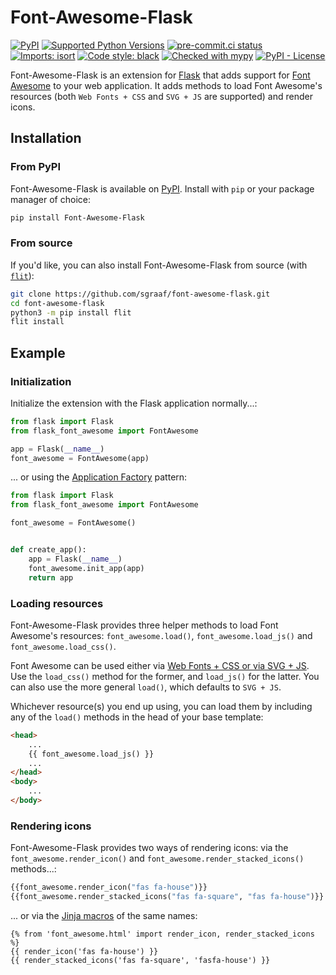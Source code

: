 <!-- start docs-include-index -->

# Font-Awesome-Flask

[![PyPI](https://img.shields.io/pypi/v/Font-Awesome-Flask)](https://img.shields.io/pypi/v/Font-Awesome-Flask)
[![Supported Python Versions](https://img.shields.io/pypi/pyversions/Font-Awesome-Flask)](https://pypi.org/project/Font-Awesome-Flask/)
[![pre-commit.ci status](https://results.pre-commit.ci/badge/github/sgraaf/font-awesome-flask/main.svg)](https://results.pre-commit.ci/latest/github/sgraaf/font-awesome-flask/main)
[![Imports: isort](https://img.shields.io/badge/%20imports-isort-%231674b1?style=flat&labelColor=ef8336)](https://pycqa.github.io/isort/)
[![Code style: black](https://img.shields.io/badge/code%20style-black-000000.svg)](https://github.com/psf/black)
[![Checked with mypy](http://www.mypy-lang.org/static/mypy_badge.svg)](http://mypy-lang.org/)
[![PyPI - License](https://img.shields.io/pypi/l/Font-Awesome-Flask)](https://img.shields.io/pypi/l/Font-Awesome-Flask)

Font-Awesome-Flask is an extension for [Flask](https://flask.palletsprojects.com/en/latest/) that adds support for [Font Awesome](https://fontawesome.com/) to your web application. It adds methods to load Font Awesome's resources (both `Web Fonts + CSS` and `SVG + JS` are supported) and render icons.

<!-- end docs-include-index -->

## Installation

<!-- start docs-include-installation -->

### From PyPI

Font-Awesome-Flask is available on [PyPI](https://pypi.org/project/Font-Awesome-Flask/). Install with `pip` or your package manager of choice:

```bash
pip install Font-Awesome-Flask
```

### From source

If you'd like, you can also install Font-Awesome-Flask from source (with [`flit`](https://flit.readthedocs.io/en/latest/)):

```bash
git clone https://github.com/sgraaf/font-awesome-flask.git
cd font-awesome-flask
python3 -m pip install flit
flit install
```

<!-- end docs-include-installation -->

## Example

### Initialization

<!-- start docs-include-initialization -->

Initialize the extension with the Flask application normally...:

```python
from flask import Flask
from flask_font_awesome import FontAwesome

app = Flask(__name__)
font_awesome = FontAwesome(app)
```

... or using the [Application Factory](https://flask.palletsprojects.com/en/2.1.x/patterns/appfactories/) pattern:

```python
from flask import Flask
from flask_font_awesome import FontAwesome

font_awesome = FontAwesome()


def create_app():
    app = Flask(__name__)
    font_awesome.init_app(app)
    return app
```

<!-- end docs-include-initialization -->

### Loading resources

Font-Awesome-Flask provides three helper methods to load Font Awesome's resources: `font_awesome.load()`, `font_awesome.load_js()` and `font_awesome.load_css()`.

Font Awesome can be used either via [Web Fonts + CSS or via SVG + JS](https://fontawesome.com/docs/web/dig-deeper/webfont-vs-svg). Use the `load_css()` method for the former, and `load_js()` for the latter. You can also use the more general `load()`, which defaults to `SVG + JS`.

Whichever resource(s) you end up using, you can load them by including any of the `load()` methods in the head of your base template:

<!-- prettier-ignore -->
```html
<head>
    ...
    {{ font_awesome.load_js() }}
    ...
</head>
<body>
    ...
</body>
```

### Rendering icons

Font-Awesome-Flask provides two ways of rendering icons: via the `font_awesome.render_icon()` and `font_awesome.render_stacked_icons()` methods...:

```python
{{font_awesome.render_icon("fas fa-house")}}
{{font_awesome.render_stacked_icons("fas fa-square", "fas fa-house")}}
```

... or via the [Jinja macros](https://jinja.palletsprojects.com/en/latest/templates/#macros) of the same names:

```
{% from 'font_awesome.html' import render_icon, render_stacked_icons %}
{{ render_icon('fas fa-house') }}
{{ render_stacked_icons('fas fa-square', 'fasfa-house') }}
```
